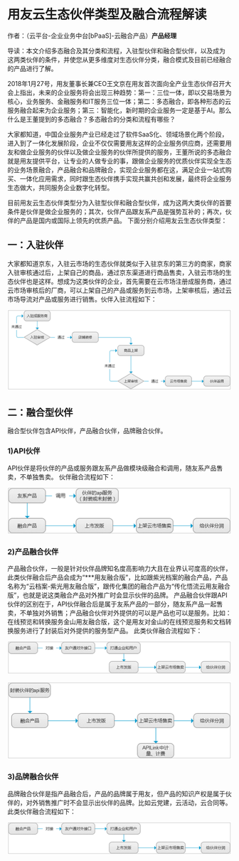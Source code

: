 # 用友云生态伙伴类型及融合流程解读
作者：（云平台-企业业务中台[bPaaS]-云融合产品）**产品经理**

导读：本文介绍多态融合及其分类和流程，入驻型伙伴和融合型伙伴，以及成为
这两类伙伴的条件，并使您从更多维度对生态伙伴分类，融合模式及目前已经融合的产品进行了解。

2018年1月27号，用友董事长兼CEO王文京在用友首次面向全产业生态伙伴召开大会上指出，未来的企业服务将会出现三种趋势：第一：三位一体，即以交易场景为核心，业务服务、金融服务和IT服务三位一体；第二：多态融合，即各种形态的云服务融合起来为企业服务；第三：智能化，新时期的企业服务一定是基于AI。那么什么是王董提到的多态融合？多态融合的分类和流程有哪些？

大家都知道，中国企业服务产业已经走过了软件SaaS化、领域场景化两个阶段，进入到了一体化发展阶段，企业不仅仅需要用友这样的企业服务供应商，还需要用友和做企业服务的伙伴以及做企业服务的伙伴所提供的服务，王董所说的多态融合就是用友提供平台，让专业的人做专业的事，跟做企业服务的优质伙伴实现全生态的业务场景融合，产品融合和品牌融合，实现企业服务都在这，满足企业一站式购买、一体化应用需求，同时跟生态伙伴携手实现共赢共创和发展，最终将企业服务生态做大，共同服务企业数字化转型。

目前用友云生态伙伴类型分为入驻型伙伴和融合型伙伴，成为这两大类伙伴的首要条件是伙伴是做企业服务的；其次，伙伴产品跟友系产品是强势互补的；再次，伙伴的产品是国内或国际上领先的优质产品。
下面分别介绍用友云生态伙伴类型：

## 一：入驻伙伴
大家都知道京东，入驻云市场的生态伙伴就类似于入驻京东的第三方的商家，商家入驻审核通过后，上架自己的商品，通过京东渠道进行商品售卖，入驻云市场的生态伙伴也是这样。想成为这类伙伴的企业，首先需要在云市场注册成服务商，通过云市场审核后的厂商，可以上架自己的产品或服务到云市场，上架审核后，通过云市场导流对产品或服务进行销售。伙伴入驻流程如下：

![](/articles/201806/images/article6/images6.1.png)

## 二：融合型伙伴

融合型伙伴包含API伙伴，产品融合伙伴，品牌融合伙伴。

###  1)API伙伴

API伙伴是将伙伴的产品或服务跟友系产品做模块级融合和调用，随友系产品售卖，不单独售卖。
伙伴融合流程如下：

![](/articles/201806/images/article6/images6.2.png)

### 2)产品融合伙伴

产品融合伙伴，一般是针对伙伴品牌知名度高影响力大且在业界认可度高的伙伴，此类伙伴融合后产品会成为“***用友融合版”，比如跟紫光档案的融合产品，产品名称为“云档案-紫光用友融合版”，跟传化集团的融合产品为“传化悟流云用友融合版”，也就是说这类融合产品对外推广时会显示伙伴的品牌。
产品融合伙伴跟API伙伴的区别在于，API伙伴融合后是属于友系产品的一部分，随友系产品一起售卖，不单独对外销售；产品融合伙伴对外提供的可以是产品也可以是服务。比如：在线预览和转换服务金山用友融合版，这个是用友对金山的在线预览服务和文档转换服务进行了封装后对外提供的服务型产品。
此类伙伴融合流程如下：

![](/articles/201806/images/article6/images6.3.png)

![](/articles/201806/images/article6/images6.4.png)

### 3)品牌融合伙伴

品牌融合伙伴是指产品融合后，产品的品牌属于用友，但产品的知识产权是属于伙伴的，对外销售推广时不会显示出伙伴的品牌。比如云党建，云活动，云合同等。
此类伙伴融合流程如下：

![](/articles/201806/images/article6/images6.5.png)


